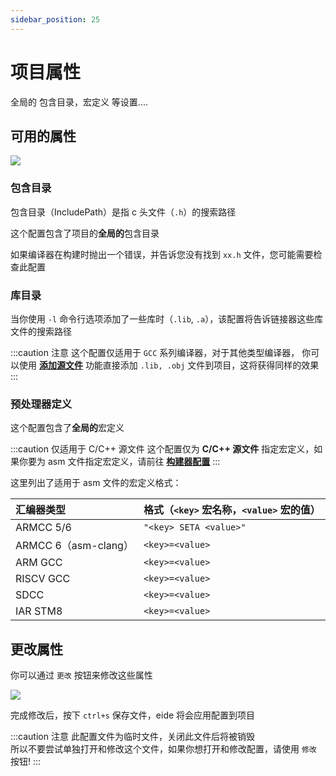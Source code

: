 ```yaml
---
sidebar_position: 25
---
```


# 项目属性

全局的 包含目录，宏定义 等设置....

## 可用的属性

![](/img/prj_attr_preview.png)

### 包含目录

包含目录（IncludePath）是指 c 头文件（`.h`）的搜索路径

这个配置包含了项目的**全局的**包含目录

如果编译器在构建时抛出一个错误，并告诉您没有找到 `xx.h` 文件，您可能需要检查此配置

### 库目录

当你使用 `-l` 命令行选项添加了一些库时（`.lib`, `.a`），该配置将告诉链接器这些库文件的搜索路径

:::caution 注意
这个配置仅适用于 `GCC` 系列编译器，对于其他类型编译器，
你可以使用 [**添加源文件**](project_resource#添加源文件) 功能直接添加 `.lib, .obj` 文件到项目，这将获得同样的效果
:::

### 预处理器定义

这个配置包含了**全局的**宏定义

:::caution 仅适用于 C/C++ 源文件
这个配置仅为 **C/C++ 源文件** 指定宏定义，如果你要为 asm 文件指定宏定义，请前往 [**构建器配置**](builder#高级配置)
:::

这里列出了适用于 asm 文件的宏定义格式：

| 汇编器类型 | 格式（`<key>` 宏名称，`<value>` 宏的值）|
|:--|:--|
| ARMCC 5/6 | `"<key> SETA <value>"` |
| ARMCC 6（asm-clang） | `<key>=<value>` |
| ARM GCC | `<key>=<value>` |
| RISCV GCC | `<key>=<value>` |
| SDCC | `<key>=<value>` |
| IAR STM8 | `<key>=<value>` |

## 更改属性

你可以通过 `更改` 按钮来修改这些属性

![](/img/prj_attr_modify.png)

完成修改后，按下 `ctrl+s` 保存文件，eide 将会应用配置到项目 

:::caution 注意
此配置文件为临时文件，关闭此文件后将被销毁<br/>
所以不要尝试单独打开和修改这个文件，如果你想打开和修改配置，请使用 `修改` 按钮!
:::
